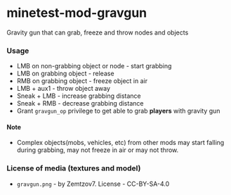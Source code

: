 # minetest-mod-gravgun
Gravity gun that can grab, freeze and throw nodes and objects
### Usage
* LMB on non-grabbing object or node - start grabbing
* LMB on grabbing object - release
* RMB on grabbing object - freeze object in air
* LMB + aux1 - throw object away
* Sneak + LMB - increase grabbing distance
* Sneak + RMB - decrease grabbing distance
* Grant `gravgun_op` privilege to get able to grab **players** with gravity gun
#### Note
* Complex objects(mobs, vehicles, etc) from other mods may start falling during grabbing, may not freeze in air or may not throw.
### License of media (textures and model)
* `gravgun.png` - by Zemtzov7. License - CC-BY-SA-4.0
